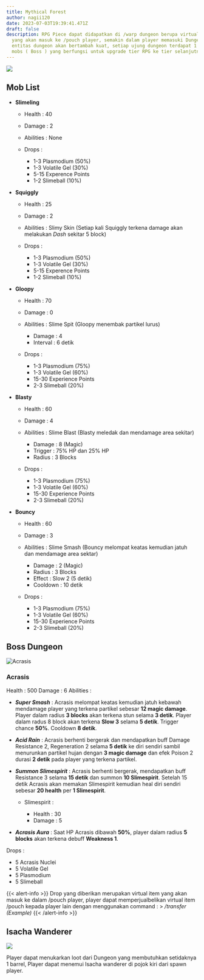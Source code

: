 ```yaml
---
title: Mythical Forest
author: nagii120
date: 2023-07-03T19:39:41.471Z
draft: false
description: RPG Piece dapat didapatkan di /warp dungeon berupa virtual item
  yang akan masuk ke /pouch player, semakin dalam player memasuki Dungeon,
  entitas dungeon akan bertambah kuat, setiap ujung dungeon terdapat 1 elite
  mobs ( Boss ) yang berfungsi untuk upgrade tier RPG ke tier selanjutnya
---
```

![](/img/uploads/2023-06-27_13.15.36.png)

## Mob List

* **Slimeling**

  * Health : 40
  * Damage : 2
  * Abilities : None
  * Drops : 

    * 1-3 Plasmodium (50%)
    * 1-3 Volatile Gel  (30%)
    * 5-15 Experence Points
    * 1-2 Slimeball (10%)
* **Squiggly**

  * Health : 25 
  * Damage : 2 
  * Abilities : Slimy Skin (Setiap kali Squiggly terkena damage akan melakukan *Dash* sekitar 5 block)
  * Drops : 

    * 1-3 Plasmodium (50%)
    * 1-3 Volatile Gel  (30%)
    * 5-15 Experence Points
    * 1-2 Slimeball (10%)
* **Gloopy**

  * Health : 70
  * Damage : 0
  * Abilities : Slime Spit (Gloopy menembak partikel lurus)

    * Damage : 4
    * Interval : 6 detik
  * Drops : 

    * 1-3 Plasmodium (75%)
    * 1-3 Volatile Gel (60%)
    * 15-30 Experience Points 
    * 2-3 Slimeball (20%)
* **Blasty**

  * Health : 60
  * Damage : 4
  * Abilities : Slime Blast (Blasty meledak dan mendamage area sekitar)

    * Damage : 8 (Magic)
    * Trigger : 75% HP dan 25% HP
    * Radius : 3 Blocks
  * Drops : 

    * 1-3 Plasmodium (75%)
    * 1-3 Volatile Gel (60%)
    * 15-30 Experience Points 
    * 2-3 Slimeball (20%)
* **Bouncy**

  * Health : 60
  * Damage : 3
  * Abilities : Slime Smash (Bouncy melompat keatas kemudian jatuh dan mendamage area sektar)

    * Damage : 2 (Magic)
    * Radius : 3 Blocks
    * Effect : Slow 2 (5 detik)
    * Cooldown : 10 detik
  * Drops : 

    * 1-3 Plasmodium (75%)
    * 1-3 Volatile Gel (60%)
    * 15-30 Experience Points 
    * 2-3 Slimeball (20%)

## **Boss Dungeon**

![](/img/uploads/screenshot_1.png "Acrasis")

### **Acrasis**

Health : 500
Damage : 6
Abilities :

* ***Super Smash*** : Acrasis melompat keatas kemudian jatuh kebawah mendamage player yang terkena partikel sebesar **12 magic damage**. Player dalam radius **3 blocks** akan terkena stun selama **3 detik**. Player dalam radus 8 block akan terkena **Slow 3** selama **5 detik**. Trigger chance **50%**. Cooldown **8 detik**.
* ***Acid Rain*** : Acrasis berhenti bergerak dan mendapatkan buff Damage Resistance 2, Regeneration 2 selama **5 detik** ke diri sendiri sambil menurunkan partikel hujan dengan **3 magic damage** dan efek Poison 2 durasi **2 detik** pada player yang terkena partikel.
* ***Summon Slimespirit*** : Acrasis berhenti bergerak, mendapatkan buff Resistance 3 selama **15 detik** dan summon **10 Slimespirit**. Setelah 15 detik Acrasis akan memakan Slimespirit kemudian heal diri sendiri sebesar **20 health** per **1 Slimespirit**.

  * Slimespirit :

    * Health : 30
    * Damage : 5
* ***Acrasis Aura*** : Saat HP Acrasis dibawah **50%**, player dalam radius **5 blocks** akan terkena debuff **Weakness 1**.

Drops : 

* 5 Acrasis Nuclei
* 5 Volatile Gel
* 5 Plasmodium
* 5 Slimeball

{{< alert-info >}} Drop yang diberikan merupakan virtual item yang akan masuk ke dalam /pouch player, player dapat memperjualbelikan virtual item /pouch kepada player lain dengan menggunakan command : > */transfer (Example)* {{< /alert-info >}}

## **Isacha Wanderer**

![](/img/uploads/screenshot-2023-06-27-132238.png)

Player dapat menukarkan loot dari Dungeon yang membutuhkan setidaknya 1 barrel, Player dapat menemui Isacha wanderer di pojok kiri dari spawn player.